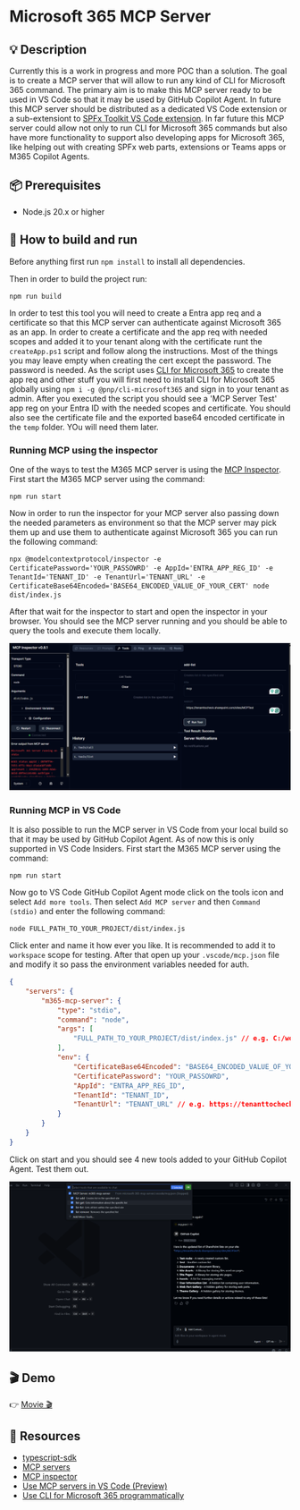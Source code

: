 # Microsoft 365 MCP Server

## 💡 Description

Currently this is a work in progress and more POC than a solution. 
The goal is to create a MCP server that will allow to run any kind of CLI for Microsoft 365 command. 
The primary aim is to make this MCP server ready to be used in VS Code so that it may be used by GitHub Copilot Agent. In future this MCP server should be distributed as a dedicated VS Code extension or a sub-extensiont to [SPFx Toolkit VS Code extension](https://github.com/pnp/vscode-viva). 
In far future this MCP server could allow not only to run CLI for Microsoft 365 commands but also have more functionality to support also developing apps for Microsoft 365, like helping out with creating SPFx web parts, extensions or Teams apps or M365 Copilot Agents.

## 📦 Prerequisites

- Node.js 20.x or higher

## 🚀 How to build and run

Before anything first run `npm install` to install all dependencies.

Then in order to build the project run:

```
npm run build
```

In order to test this tool you will need to create a Entra app req and a certificate so that this MCP server can authenticate against Microsoft 365 as an app. In order to create a certificate and the app req with needed scopes and added it to your tenant along with the certificate runt the `createApp.ps1` script and follow along the instructions. Most of the things you may leave empty when creating the cert except the password. The password is needed. As the script uses [CLI for Microsoft 365](https://pnp.github.io/cli-microsoft365) to create the app req and other stuff you will first need to install CLI for Microsoft 365 globally using `npm i -g @pnp/cli-microsoft365` and sign in to your tenant as admin. After you executed the script you should see a 'MCP Server Test' app reg on your Entra ID with the needed scopes and certificate. You should also see the certificate file and the exported base64 encoded certificate in the `temp` folder. YOu will need them later.

### Running MCP using the inspector

One of the ways to test the M365 MCP server is using the [MCP Inspector](https://github.com/modelcontextprotocol/inspector). 
First start the M365 MCP server using the command:

```
npm run start
```

Now in order to run the inspector for your MCP server also passing down the needed parameters as environment so that the MCP server may pick them up and use them to authenticate against Microsoft 365 you can run the following command:

```
npx @modelcontextprotocol/inspector -e CertificatePassword='YOUR_PASSOWRD' -e AppId='ENTRA_APP_REG_ID' -e TenantId='TENANT_ID' -e TenantUrl='TENANT_URL' -e CertificateBase64Encoded='BASE64_ENCODED_VALUE_OF_YOUR_CERT' node dist/index.js
```

After that wait for the inspector to start and open the inspector in your browser. You should see the MCP server running and you should be able to query the tools and execute them locally.

![inspector](assets/mcp-inspector.png)

### Running MCP in VS Code

It is also possible to run the MCP server in VS Code from your local build so that it may be used by GitHub Copilot Agent.
As of now this is only supported in VS Code Insiders.
First start the M365 MCP server using the command:

```
npm run start
```

Now go to VS Code GitHub Copilot Agent mode click on the tools icon and select `Add more tools`. Then select `Add MCP server` and then `Command (stdio)` and enter the following command:

```
node FULL_PATH_TO_YOUR_PROJECT/dist/index.js
```

Click enter and name it how ever you like. It is recommended to add it to `workspace` scope for testing. After that open up your `.vscode/mcp.json` file and modify it so pass the environment variables needed for auth.

```json
{
    "servers": {
        "m365-mcp-server": {
            "type": "stdio",
            "command": "node",
            "args": [
                "FULL_PATH_TO_YOUR_PROJECT/dist/index.js" // e.g. C:/workspace/repo/microsoft-365-mcp-server/dist/index.js
            ],
            "env": {
                "CertificateBase64Encoded": "BASE64_ENCODED_VALUE_OF_YOUR_CERT",
                "CertificatePassword": "YOUR_PASSOWRD",
                "AppId": "ENTRA_APP_REG_ID",
                "TenantId": "TENANT_ID",
                "TenantUrl": "TENANT_URL" // e.g. https://tenanttocheck.sharepoint.com/
            }
        }
    }
}
```

Click on start and you should see 4 new tools added to your GitHub Copilot Agent. Test them out.

![vs code](assets/mcp-vs-code.png)

## 🎬 Demo

👉 [Movie 🎬](https://1drv.ms/v/c/e82bbd5e6a08f219/ERGiLDUdw7VKi6Z01S_HTdkBPalukte7lJyiseIauFd2QA?e=gVezUZ)

## 🔗 Resources

- [typescript-sdk](https://github.com/modelcontextprotocol/typescript-sdk/tree/main)
- [MCP servers](https://github.com/modelcontextprotocol/servers?tab=readme-ov-file)
- [MCP inspector](https://github.com/modelcontextprotocol/inspector)
- [Use MCP servers in VS Code (Preview)](https://code.visualstudio.com/docs/copilot/chat/mcp-servers)
- [Use CLI for Microsoft 365 programmatically](https://pnp.github.io/cli-microsoft365/user-guide/use-cli-api)

